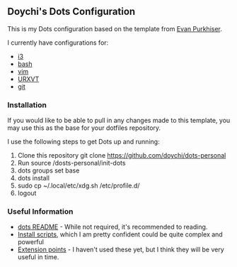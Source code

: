 ## Doychi's Dots Configuration

This is my Dots configuration based on the template from [Evan
Purkhiser](https://github.com/EvanPurkhiser/dots-template).

I currently have configurations for:
* [i3](http://i3wm.org)
* [bash](https://www.gnu.org/software/bash/)
* [vim](http://www.vim.org)
* [URXVT](http://softare.schmorp.de/pkg/rxvt-unicode)
* [git](https://git-scm.com)

### Installation

If you would like to be able to pull in any changes made to this template, you
may use this as the base for your dotfiles repository.

I use the following steps to get Dots up and running:

1. Clone this repository git clone https://github.com/doychi/dots-personal
2. Run source <repo location>/dosts-personal/init-dots
3. dots groups set base 
4. dots install
5. sudo cp ~/.local/etc/xdg.sh /etc/profile.d/
6. logout

### Useful Information
* [dots README](https://github.com/EvanPurkhiser/dots/blob/master/README.md) -
  While not required, it's recommended to reading.
* [Install
  scripts](https://github.com/EvanPurkhiser/dots/blob/master/README.md#installation-scripts),
which I am pretty confident could be quite complex and powerful 
* [Extension
  points](https://github.com/EvanPurkhiser/dots/blob/master/README.md#extending-configuration-files) -
   I haven't used these yet, but I think they will be very useful in time.
